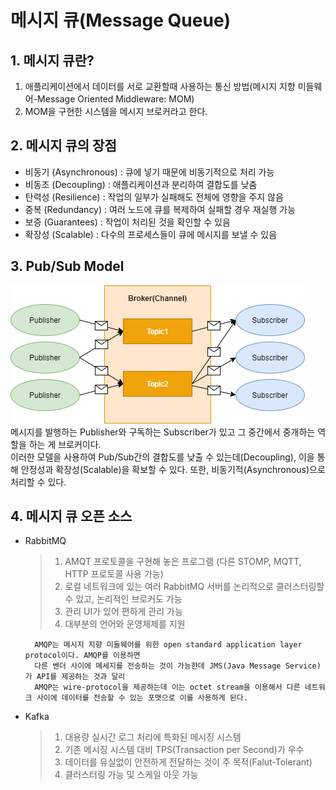 메시지 큐(Message Queue)
======================


## 1. 메시지 큐란?
1. 애플리케이션에서 데이터를 서로 교환할때 사용하는 통신 방법(메시지 지향 미들웨어-Message Oriented Middleware: MOM)
2. MOM을 구현한 시스템을 메시지 브로커라고 한다.

## 2. 메시지 큐의 장점
* 비동기 (Asynchronous) : 큐에 넣기 때문에 비동기적으로 처리 가능
* 비동조 (Decoupling) : 애플리케이션과 분리하여 결합도를 낮춤
* 탄력성 (Resilience) : 작업의 일부가 실패해도 전체에 영향을 주지 않음
* 중복 (Redundancy) : 여러 노드에 큐를 복제하여 실패할 경우 재실행 가능
* 보증 (Guarantees) : 작업이 처리된 것을 확인할 수 있음
* 확장성 (Scalable) : 다수의 프로세스들이 큐에 메시지를 보낼 수 있음

## 3. Pub/Sub Model
![mq_overview](/image/mq/pub&sub.png)   
메시지를 발행하는 Publisher와 구독하는 Subscriber가 있고 그 중간에서 중개하는 역할을 하는 게 브로커이다.    
이러한 모델을 사용하여 Pub/Sub간의 결합도를 낮출 수 있는데(Decoupling), 이을 통해 안정성과 확장성(Scalable)을 확보할 수 있다.
또한, 비동기적(Asynchronous)으로 처리할 수 있다.


## 4. 메시지 큐 오픈 소스
* RabbitMQ
    >1. AMQT 프로토콜을 구현해 놓은 프로그램 (다른 STOMP, MQTT, HTTP 프로토콜 사용 가능)
    >2. 로컬 네트워크에 있는 여러 RabbitMQ 서버를 논리적으로 클러스터링할 수 있고, 논리적인 브로커도 가능
    >3. 관리 UI가 있어 편하게 관리 가능
    >4. 대부분의 언어와 운영체제를 지원

        AMQP는 메시지 지향 미들웨어를 위한 open standard application layer protocol이다. AMQP를 이용하면 
        다른 벤더 사이에 메세지를 전송하는 것이 가능한데 JMS(Java Message Service)가 API를 제공하는 것과 달리 
        AMQP는 wire-protocol을 제공하는데 이는 octet stream을 이용해서 다른 네트워크 사이에 데이터를 전송할 수 있는 포맷으로 이를 사용하게 된다.

* Kafka
    >1. 대용량 실시간 로그 처리에 특화된 메시징 시스템
    >2. 기존 메시징 시스템 대비 TPS(Transaction per Second)가 우수
    >3. 데이터를 유실없이 안전하게 전달하는 것이 주 목적(Falut-Tolerant)
    >4. 클러스터링 가능 및 스케일 아웃 가능

